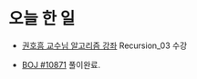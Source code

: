 # 오늘 한 일

* [권호흠 교수님 알고리즘 강좌](https://www.inflearn.com/course/%EC%95%8C%EA%B3%A0%EB%A6%AC%EC%A6%98-%EA%B0%95%EC%A2%8C/) Recursion_03 수강

* [BOJ #10871](https://www.acmicpc.net/problem/10871) 풀이완료.
